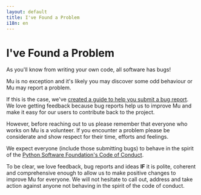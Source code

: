 ```yaml
---
layout: default
title: I've Found a Problem 
i18n: en
---
```


# I've Found a Problem

As you'll know from writing your own code, all software has bugs!

Mu is no exception and it's likely you may discover some odd behaviour or Mu
may report a problem.

If this is the case, we've [created a guide to help you submit a bug report](/es/howto/1.0/bugs).
We love getting feedback because bug reports help us to improve Mu and make it
easy for our users to contribute back to the project.

However, before reaching out to us please remember that everyone who works
on Mu is a volunteer. If you encounter a problem please be considerate and show
respect for their time, efforts and feelings.

We expect everyone (include those submitting bugs) to behave in the spirit of
the [Python Software Foundation's Code of Conduct](https://www.python.org/psf/codeofconduct/).

To be clear, we love feedback, bug reports and ideas **IF** it is polite,
coherent and comprehensive enough to allow us to make positive changes to
improve Mu for everyone. We will not hesitate to call out, address and take
action against anyone not behaving in the spirit of the code of conduct.
